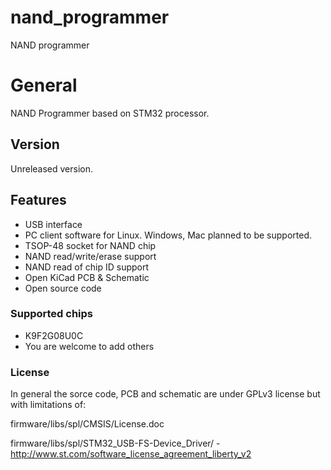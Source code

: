 # nand_programmer
NAND programmer

# General
NAND Programmer based on STM32 processor.

## Version
Unreleased version.

## Features
- USB interface
- PC client software for Linux. Windows, Mac planned to be supported.
- TSOP-48 socket for NAND chip
- NAND read/write/erase support
- NAND read of chip ID support
- Open KiCad PCB & Schematic
- Open source code

### Supported chips
- K9F2G08U0C
- You are welcome to add others

### License
In general the sorce code, PCB and schematic are under GPLv3 license but with limitations of:

firmware/libs/spl/CMSIS/License.doc

firmware/libs/spl/STM32_USB-FS-Device_Driver/ - http://www.st.com/software_license_agreement_liberty_v2
